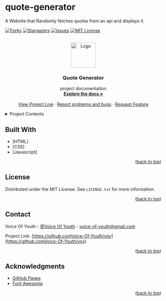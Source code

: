 # quote-generator
A Website that Randomly fetches quotes from an api and displays it.

<div id="top"></div>

[![Forks][forks-shield]][forks-url]
[![Stargazers][stars-shield]][stars-url]
[![Issues][issues-shield]][issues-url]
[![MIT License][license-shield]][license-url]

<!-- PROJECT LOGO -->
<br />
<div align="center">
  <a href="https://github.com/nmktad/quote-generator">
    <img src="images/logo.png" alt="Logo" width="80" height="80">
  </a>

  <h3 align="center">Quote Generator</h3>

  <p>
    project documentation
    <br />
    <a href="https://github.com/nmktad/quote-generator"><strong>Explore the docs »</strong></a>
    <br />
    <br />
    <a href="https://nmktad.github.io/quote-generator/">View Project Live</a>
    ·
    <a href="https://github.com/nmktad/quote-generator/issues">Report problems and bugs</a>
    ·
    <a href="https://github.com/nmktad/quote-generator/issues">Request Feature</a>
  </p>
</div>

<!-- TABLE OF CONTENTS -->
<details>
  <summary>Project Contents</summary>
  <ol>
    <li><a href="#built-with">Built With</a></li>
    <li><a href="#contributing">Contributing</a></li>
    <li><a href="#license">License</a></li>
    <li><a href="#contact">Contact</a></li>
    <li><a href="#acknowledgments">Acknowledgments</a></li>
  </ol>
</details>

## Built With

* [HTML]
* [CSS]
* [Javascript]

<p align="right">(<a href="#top">back to top</a>)</p>

<!-- LICENSE -->
## License

Distributed under the MIT License. See `LICENSE.txt` for more information.

<p align="right">(<a href="#top">back to top</a>)</p>

<!-- CONTACT -->
## Contact

Voice Of Youth - [@Voice Of Youth](https://twitter.com/Voice-of-youth) - voice-of-youth@gmail.com

Project Link: [https://github.comVoice-Of-Youth/voy](https://github.comVoice-Of-Youth/voy)

<p align="right">(<a href="#top">back to top</a>)</p>

<!-- ACKNOWLEDGMENTS -->
## Acknowledgments

* [GitHub Pages](https://pages.github.com)
* [Font Awesome](https://fontawesome.com)

<p align="right">(<a href="#top">back to top</a>)</p>

<!-- MARKDOWN LINKS & IMAGES -->
<!-- https://www.markdownguide.org/basic-syntax/#reference-style-links -->
[contributors-shield]: https://img.shields.io/github/contributors/nmktad/quote-generator.svg?style=for-the-badge
[contributors-url]: https://github.com/nmktad/quote-generator/graphs/contributors
[forks-shield]: https://img.shields.io/github/forks/nmktad/quote-generator.svg?style=for-the-badge
[forks-url]: https://github.com/nmktad/quote-generator/network/members
[stars-shield]: https://img.shields.io/github/stars/nmktad/quote-generator.svg?style=for-the-badge
[stars-url]: https://github.com/nmktad/quote-generator/stargazers
[issues-shield]: https://img.shields.io/github/issues/nmktad/quote-generator.svg?style=for-the-badge
[issues-url]: https://github.com/nmktad/quote-generator/issues
[license-shield]: https://img.shields.io/github/license/nmktad/quote-generator.svg?style=for-the-badge
[license-url]: https://github.com/nmktad/quote-generator/blob/master/LICENSE.txt
